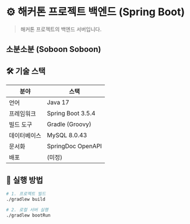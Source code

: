 # ⚙️ 해커톤 프로젝트 백엔드 (Spring Boot)

> 해커톤 프로젝트의 백엔드 서버입니다.

## 소분소분 (Soboon Soboon)

## 🛠 기술 스택

| 분야     | 스택                |
|--------|-------------------|
| 언어     | Java 17           |
| 프레임워크  | Spring Boot 3.5.4 |
| 빌드 도구  | Gradle (Groovy)   |
| 데이터베이스 | MySQL 8.0.43      |
| 문서화    | SpringDoc OpenAPI |
| 배포     | (미정)              |


## 🚀 실행 방법

```bash
# 1. 프로젝트 빌드
./gradlew build

# 2. 로컬 서버 실행
./gradlew bootRun